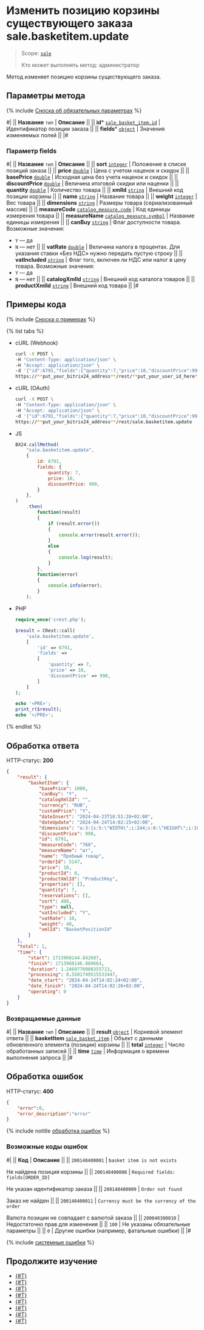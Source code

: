 # Изменить позицию корзины существующего заказа sale.basketitem.update

> Scope: [`sale`](../../scopes/permissions.md)
>
> Кто может выполнять метод: администратор

Метод изменяет позицию корзины существующего заказа.

## Параметры метода

{% include [Сноска об обязательных параметрах](../../../_includes/required.md) %}

#|
|| **Название**
`тип` | **Описание** ||
|| **id***
[`sale_basket_item.id`](../data-types.md) | Идентификатор позиции заказа ||
|| **fields***
[`object`](../../data-types.md) | Значения изменяемых полей ||
|#

### Параметр fields

#|
|| **Название**
`тип` | **Описание** ||
|| **sort**
[`integer`](../../data-types.md) | Положение в списке позиций заказа ||
|| **price**
[`double`](../../data-types.md) | Цена с учетом наценок и скидок ||
|| **basePrice**
[`double`](../../data-types.md) | Исходная цена без учета наценок и скидок ||
|| **discountPrice**
[`double`](../../data-types.md) | Величина итоговой скидки или наценки ||
|| **quantity**
[`double`](../../data-types.md) | Количество товара ||
|| **xmlId**
[`string`](../../data-types.md) | Внешний код позиции корзины ||
|| **name**
[`string`](../../data-types.md) | Название товара ||
|| **weight**
[`integer`](../../data-types.md) | Вес товара ||
|| **dimensions**
[`string`](../../data-types.md) | Размеры товара (сериализованный массив) ||
|| **measureCode**
[`catalog_measure.code`](../../catalog/data-types.md#catalog_measure) | Код единицы измерения товара ||
|| **measureName**
[`catalog_measure.symbol`](../../catalog/data-types.md#catalog_measure) | Название единицы измерения ||
|| **canBuy**
[`string`](../../data-types.md) | Флаг доступности товара. Возможные значения:
- `Y` — да
- `N` — нет ||
|| **vatRate**
[`double`](../../data-types.md) | Величина налога в процентах. Для указания
ставки «Без НДС» нужно передать пустую строку ||
|| **vatIncluded**
[`string`](../../data-types.md) | Флаг того, включен ли НДС или налог в цену товара. Возможные значения:
- `Y` — да
- `N` — нет ||
|| **catalogXmlId**
[`string`](../../data-types.md) | Внешний код каталога товаров ||
|| **productXmlId**
[`string`](../../data-types.md) | Внешний код товара ||
|#

## Примеры кода

{% include [Сноска о примерах](../../../_includes/examples.md) %}

{% list tabs %}

- cURL (Webhook)

    ```bash
    curl -X POST \
    -H "Content-Type: application/json" \
    -H "Accept: application/json" \
    -d '{"id":6791,"fields":{"quantity":7,"price":10,"discountPrice":990}}' \
    https://**put_your_bitrix24_address**/rest/**put_your_user_id_here**/**put_your_webbhook_here**/sale.basketitem.update
    ```

- cURL (OAuth)

    ```bash
    curl -X POST \
    -H "Content-Type: application/json" \
    -H "Accept: application/json" \
    -d '{"id":6791,"fields":{"quantity":7,"price":10,"discountPrice":990},"auth":"**put_access_token_here**"}' \
    https://**put_your_bitrix24_address**/rest/sale.basketitem.update
    ```

- JS

    ```js
    BX24.callMethod(
        "sale.basketitem.update",
        {
            id: 6791,
            fields: {
                quantity: 7,
                price: 10,
                discountPrice: 990,
            }
        },
    )
        .then(
            function(result)
            {
                if (result.error())
                {
                    console.error(result.error());
                }
                else
                {
                    console.log(result);
                }
            },
            function(error)
            {
                console.info(error);
            }
        );
    ```

- PHP

    ```php
    require_once('crest.php');

    $result = CRest::call(
        'sale.basketitem.update',
        [
            'id' => 6791,
            'fields' =>
            [
                'quantity' => 7,
                'price' => 10,
                'discountPrice' => 990,
            ]
        ]
    );

    echo '<PRE>';
    print_r($result);
    echo '</PRE>';
    ```

{% endlist %}

## Обработка ответа

HTTP-статус: **200**

```json
{
    "result": {
        "basketItem": {
            "basePrice": 1000,
            "canBuy": "Y",
            "catalogXmlId": "",
            "currency": "RUB",
            "customPrice": "Y",
            "dateInsert": "2024-04-23T18:51:28+02:00",
            "dateUpdate": "2024-04-24T14:02:25+02:00",
            "dimensions": "a:3:{s:5:\"WIDTH\";i:244;s:6:\"HEIGHT\";i:100;s:6:\"LENGTH\";i:31;}",
            "discountPrice": 990,
            "id": 6791,
            "measureCode": "768",
            "measureName": "шт",
            "name": "Пробный товар",
            "orderId": 5147,
            "price": 10,
            "productId": 0,
            "productXmlId": "ProductKey",
            "properties": [],
            "quantity": 7,
            "reservations": [],
            "sort": 400,
            "type": null,
            "vatIncluded": "Y",
            "vatRate": 10,
            "weight": 40,
            "xmlId": "BasketPositionId"
        }
    },
    "total": 1,
    "time": {
        "start": 1713960144.842687,
        "finish": 1713960146.089664,
        "duration": 1.2469770908355713,
        "processing": 0.5501749515533447,
        "date_start": "2024-04-24T14:02:24+02:00",
        "date_finish": "2024-04-24T14:02:26+02:00",
        "operating": 0
    }
}
```

### Возвращаемые данные

#|
|| **Название**
`тип` | **Описание** ||
|| **result**
[`object`](../../data-types.md) | Корневой элемент ответа ||
|| **basketItem**
[`sale_basket_item`](../data-types.md) | Объект с данными обновленного элемента (позиции) корзины ||
|| **total**
[`integer`](../../data-types.md) | Число обработанных записей ||
|| **time**
[`time`](../../data-types.md) | Информация о времени выполнения запроса ||
|#

## Обработка ошибок

HTTP-статус: **400**

```json
{
    "error":0,
    "error_description":"error"
}
```

{% include notitle [обработка ошибок](../../../_includes/error-info.md) %}

### Возможные коды ошибок

#|
|| **Код** | **Описание** ||
|| `200140400001` | `basket item is not exists`

Не найдена позиция корзины
|| 
|| `200140400008` | `Required fields: fields[ORDER_ID]`

Не указан идентификатор заказа
|| 
|| `200140400009` | `Order not found`

Заказ не найден
|| 
|| `200140400011` | `Currency must be the currency of the order`

Валюта позиции не совпадает с валютой заказа
|| 
|| `200040300010` | Недостаточно прав для изменения
|| 
|| `100` | Не указаны обязательные параметры
||
|| `0` | Другие ошибки (например, фатальные ошибки)
|| 
|#

{% include [системные ошибки](../../../_includes/system-errors.md) %}

## Продолжите изучение

- [{#T}](./sale-basket-item-add.md)
- [{#T}](./sale-basket-item-get.md)
- [{#T}](./sale-basket-item-list.md)
- [{#T}](./sale-basket-item-delete.md)
- [{#T}](./sale-basket-item-get-fields.md)
- [{#T}](./sale-basket-item-add-catalog-product.md)
- [{#T}](./sale-basket-item-update-catalog-product.md)
- [{#T}](./sale-basket-item-get-catalog-product-fields.md)